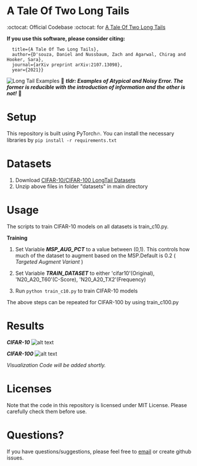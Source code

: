 # A Tale Of Two Long Tails
:octocat:  Official Codebase :octocat:  for [A Tale Of Two Long Tails](https://arxiv.org/abs/2107.13098)

**If you use this software, please consider citing:**

```@article{d2021tale,
  title={A Tale Of Two Long Tails},
  author={D'souza, Daniel and Nussbaum, Zach and Agarwal, Chirag and Hooker, Sara},
  journal={arXiv preprint arXiv:2107.13098},
  year={2021}}
```

![Long Tail Examples](https://i.ibb.co/ngLndM8/longtail-example.png) :rotating_light: **_tldr: Examples of Atypical and Noisy Error. The former is reducible with the introduction of information and the other is not!_** :rotating_light:


# **Setup**
This repository is built using PyTorch:fire:. You can install the necessary libraries by 
`pip install -r requirements.txt`

# **Datasets**
1. Download [CIFAR-10/CIFAR-100 LongTail Datasets](https://drive.google.com/drive/folders/1DXTHDuF81OfZ2wIjsrF13wlqnORa9IPo?usp=sharing)
2. Unzip above files in folder "datasets" in main directory

# **Usage**
The scripts to train CIFAR-10 models on all datasets is train_c10.py.

**Training**

1. Set Variable _**MSP_AUG_PCT**_ to a value between (0,1). This controls how much of the dataset to augment based on the MSP.Default is  0.2 ( _Targeted Augment Variant_ )

2. Set Variable _**TRAIN_DATASET**_ to either 'cifar10'(Original), 'N20_A20_T60'(C-Score), 'N20_A20_TX2'(Frequency)

3. Run `python train_c10.py` to train CIFAR-10 models

The above steps can be repeated for CIFAR-100 by using train_c100.py

# **Results**

**_CIFAR-10_**
![alt text](https://i.ibb.co/jhwPndc/c10.png)

**_CIFAR-100_**
![alt text](https://i.ibb.co/Rpw4fK7/c100.png)

_Visualization Code will be added shortly._

# **Licenses**
Note that the code in this repository is licensed under MIT License. Please carefully check them before use.
# **Questions?**
If you have questions/suggestions, please feel free to [email](mailto:ddsouza@umich.edu) or create github issues.